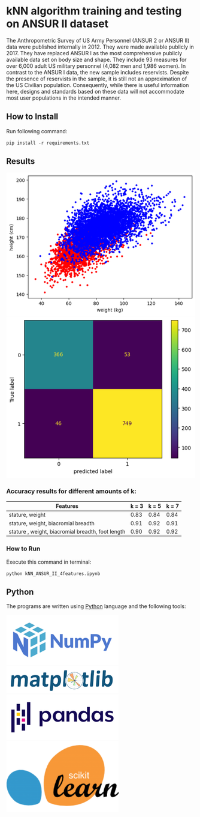 # kNN algorithm training and testing on ANSUR II dataset

The Anthropometric Survey of US Army Personnel (ANSUR 2 or ANSUR II) data were published internally in 2012. They were made available publicly in 2017. They have replaced ANSUR I as the most comprehensive publicly available data set on body size and shape. They include 93 measures for over 6,000 adult US military personnel (4,082 men and 1,986 women). In contrast to the ANSUR I data, the new sample includes reservists. Despite the presence of reservists in the sample, it is still not an approximation of the US Civilian population. Consequently, while there is useful information here, designs and standards based on these data will not accommodate most user populations in the intended manner.

## How to Install
Run following command:
```
pip install -r requirements.txt
```

## Results

<img src="pics\output.png" width="571">

<img src="pics\output2.png" width="507">

### Accuracy results for different amounts of k:

|  Features |  k = 3  |  k = 5  |  k = 7 |
|---------------| --------------- | --------------- | --------------- |
|stature, weight|  0.83   | 0.84  | 0.84  |
|stature, weight, biacromial breadth |  0.91   | 0.92  | 0.91  |
|stature , weight, biacromial breadth, foot length|  0.90  | 0.92  | 0.92  |

### How to Run
Execute this command in terminal:
```
python kNN_ANSUR_II_4features.ipynb
```


## Python
The programs are written using [Python](https://www.python.org/) language and the following tools:

<img src="pics/numpy.png" width="300">
<img src="pics/matplotlib.png" width="300">
<img src="pics/pandas.png" width="300">
<img src="pics/scikit-learn.png" width="300">